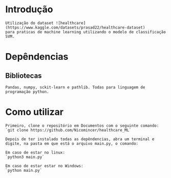 # **Introdução**
    Utilização do dataset ![healthcare](https://www.kaggle.com/datasets/prasad22/healthcare-dataset) 
    para praticas de machine learning utilizando o modelo de classificação SVM. 

# Depêndencias

## Bibliotecas
    Pandas, numpy, sckit-learn e pathlib. Todas para linguagem de programação python. 

# Como utilizar
    Primeiro, clone o repositório em Documentos com o seguinte comando:
    `git clone https://github.com/Nicomincer/healthcare_ML`
    
    Depois de ter instalado todas as depêndencias, abra um terminal e digite, na pasta em que está o arquivo main.py, o comando: 

    Em caso de estar no linux:
    `python3 main.py`

    Em caso de estar estar no Windows:
    `python main.py`
    